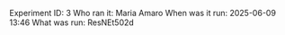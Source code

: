 Experiment ID: 3
Who ran it: Maria Amaro
When was it run: 2025-06-09 13:46
What was run: ResNEt502d
